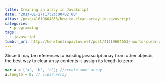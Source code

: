 ```yaml
---
title: Crearing an array in JavaScript
date: '2013-01-27T17:26:00+02:00'
alias: /post/41619604653/how-to-clear-array-in-javascript
categories:
  - programming
tags:
  - javascript
tumblr_url: http://konstantinpavlov.net/post/41619604653/how-to-clear-array-in-javascript
---
```

Since it may be references to existing javascript array from other objects, the best way to clear array contents is assign its length to zero<!--more-->:
```javascript
var a = ['a', 'b', 'c']; //create some array
a.length = 0; // clear array
```
